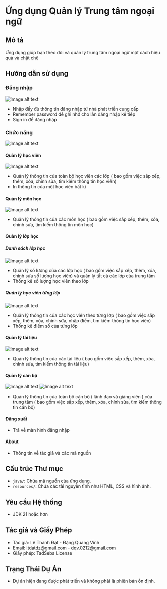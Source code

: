 # Ứng dụng Quản lý Trung tâm ngoại ngữ

## Mô tả
   Ứng dụng giúp bạn theo dõi và quản lý trung tâm ngoại ngữ một cách hiệu quả và chặt chẽ

## Hướng dẫn sử dụng

### Đăng nhập
![Image alt text](images/loginmd.png)
  - Nhập đầy đủ thông tin đăng nhập từ nhà phát triển cung cấp
  - Remember password để ghi nhớ cho lần đăng nhập kế tiếp
  - Sign in để đăng nhập 


### Chức năng

![Image alt text](images/menumd.png)

#### Quản lý học viên
![Image alt text](images/QLHVmd.png)
  - Quản lý thông tin của toàn bộ học viên các lớp ( bao gồm việc sắp xếp, thêm, xóa, chỉnh sửa, tìm kiếm thông tin học viên)
  - In thông tin của một học viên bất kì


#### Quản lý môn học
![Image alt text](images/QLMHmd.png)
  - Quản lý thông tin của các môn học ( bao gồm việc sắp xếp, thêm, xóa, chỉnh sửa, tìm kiếm thông tin môn học)


#### Quản lý lớp học

##### Danh sách lớp học
![Image alt text](images/DSLHmd.png)
  - Quản lý số lượng của các lớp học  ( bao gồm việc sắp xếp, thêm, xóa, chỉnh sửa số lượng học viên) và quản lý tất cả các lớp của trung tâm
  - Thống kê số lượng học viên theo lớp


##### Quản lý học viên từng lớp
![Image alt text](images/QLHVTLmd.png)
  - Quản lý thông tin của các học viên theo từng lớp ( bao gồm việc sắp xếp, thêm, xóa, chỉnh sửa, nhập điểm, tìm kiếm thông tin học viên)
  - Thống kê điểm số của từng lớp


#### Quản lý tài liệu
![Image alt text](images/QLTLmd.png)
  - Quản lý thông tin của các tài liệu ( bao gồm việc sắp xếp, thêm, xóa, chỉnh sửa, tìm kiếm thông tin tài liệu)


#### Quản lý cán bộ
![Image alt text](images/QLCB1md.png)
![Image alt text](images/QLCB2md.png)
  - Quản lý thông tin của toàn bộ cán bộ ( lãnh đạo và giảng viên ) của trung tâm ( bao gồm việc sắp xếp, thêm, xóa, chỉnh sửa, tìm kiếm thông tin cán bộ)


#### Đăng xuất
  - Trả về màn hình đăng nhập

#### About 
  - Thông tin về tác giả và các mã nguồn

## Cấu trúc Thư mục
- `java/`: Chứa mã nguồn của ứng dụng.
- `resources/`: Chứa các tài nguyên tĩnh như HTML, CSS và hình ảnh.

## Yêu cầu Hệ thống
- JDK 21 hoặc hơn

## Tác giả và Giấy Phép
- Tác giả: Lê Thành Đạt - Đặng Quang Vinh
- Email: ltdatdz@gmail.com  - dqv.0212@gmail.com
- Giấy phép: TadSebs License

## Trạng Thái Dự Án
- Dự án hiện đang được phát triển và không phải là phiên bản ổn định.
